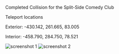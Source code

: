 Completed Collision for the Split-Side Comedy Club

Teleport locations

Exterior: -430.142, 261.665, 83.005

Interior: -458.790, 284.750, 78.521

![screenshot 1](https://http://deathbringerrp.com/images/sscc_1.jpg)
![screenshot 2](https://http://deathbringerrp.com/images/sscc_2.jpg)
